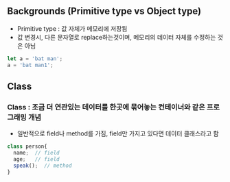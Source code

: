 ## Backgrounds (Primitive type vs Object type)
* Primitive type : 값 자체가 메모리에 저장됨
* 값 변경시, 다른 문자열로 replace하는것이며, 메모리의 데이터 자체를 수정하는 것은 아님

```javascript
let a = 'bat man';
a = 'bat man1';
```

## Class
### Class : 조금 더 연관있는 데이터를 한곳에 묶어놓는 컨테이너와 같은 프로그래밍 개념
* 일반적으로 field나 method를 가짐, field만 가지고 있다면 데이터 클래스라고 함
```javascript
class person{
  name;  // field
  age;   // field
  speak();  // method
}

```
